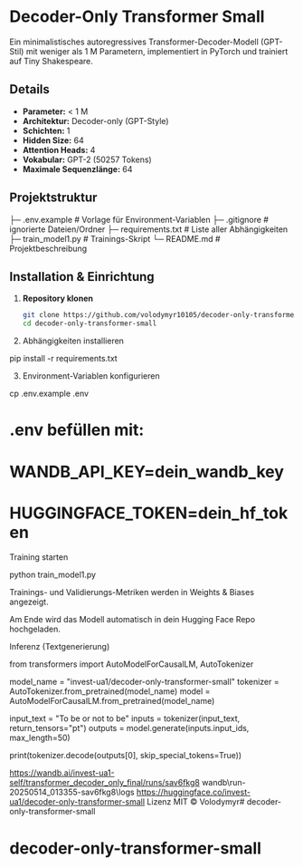 # Decoder-Only Transformer Small

Ein minimalistisches autoregressives Transformer-Decoder-Modell (GPT-Stil) mit weniger als 1 M Parametern, implementiert in PyTorch und trainiert auf Tiny Shakespeare.

## Details

- **Parameter:** < 1 M  
- **Architektur:** Decoder-only (GPT-Style)  
- **Schichten:** 1  
- **Hidden Size:** 64  
- **Attention Heads:** 4  
- **Vokabular:** GPT-2 (50257 Tokens)  
- **Maximale Sequenzlänge:** 64  

## Projektstruktur

├─ .env.example # Vorlage für Environment-Variablen
├─ .gitignore # ignorierte Dateien/Ordner
├─ requirements.txt # Liste aller Abhängigkeiten
├─ train_model1.py # Trainings-Skript
└─ README.md # Projektbeschreibung

## Installation & Einrichtung

1. **Repository klonen**  
   ```bash
   git clone https://github.com/volodymyr10105/decoder-only-transformer-small.git
   cd decoder-only-transformer-small

2. Abhängigkeiten installieren

pip install -r requirements.txt

3. Environment-Variablen konfigurieren

cp .env.example .env
# .env befüllen mit:
# WANDB_API_KEY=dein_wandb_key
# HUGGINGFACE_TOKEN=dein_hf_token

Training starten

python train_model1.py

Trainings- und Validierungs-Metriken werden in Weights & Biases angezeigt.

Am Ende wird das Modell automatisch in dein Hugging Face Repo hochgeladen.


Inferenz (Textgenerierung)

from transformers import AutoModelForCausalLM, AutoTokenizer

model_name = "invest-ua1/decoder-only-transformer-small"
tokenizer  = AutoTokenizer.from_pretrained(model_name)
model      = AutoModelForCausalLM.from_pretrained(model_name)

input_text = "To be or not to be"
inputs     = tokenizer(input_text, return_tensors="pt")
outputs    = model.generate(inputs.input_ids, max_length=50)

print(tokenizer.decode(outputs[0], skip_special_tokens=True))

https://wandb.ai/invest-ua1-self/transformer_decoder_only_final/runs/sav6fkg8
wandb\run-20250514_013355-sav6fkg8\logs
https://huggingface.co/invest-ua1/decoder-only-transformer-small
Lizenz
MIT © Volodymyr# decoder-only-transformer-small
# decoder-only-transformer-small

